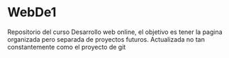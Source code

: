 # WebDe1
Repositorio del curso Desarrollo web online, el objetivo es tener la pagina organizada pero separada de proyectos futuros. Actualizada no tan constantemente como el proyecto de git
